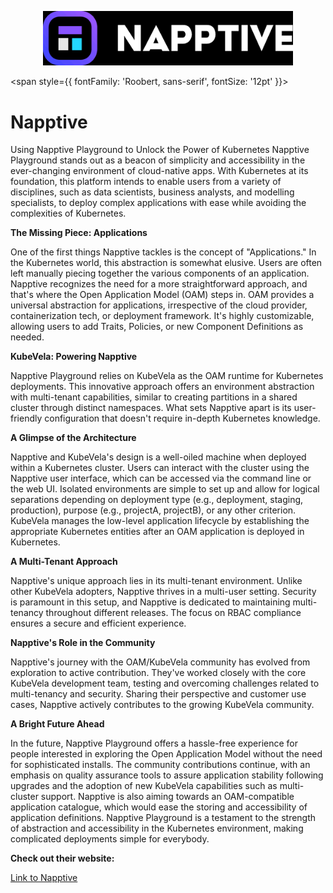 <p align="center">
  <img src="/img/cvd.jpg" alt="Alt Text" width="400"/>
</p>


<span style={{ fontFamily: 'Roobert, sans-serif', fontSize: '12pt' }}>

# Napptive

Using Napptive Playground to Unlock the Power of Kubernetes Napptive Playground stands out as a beacon of simplicity and accessibility in the ever-changing environment of cloud-native apps. With Kubernetes at its foundation, this platform intends to enable users from a variety of disciplines, such as data scientists, business analysts, and modelling specialists, to deploy complex applications with ease while avoiding the complexities of Kubernetes.

**The Missing Piece: Applications**

One of the first things Napptive tackles is the concept of "Applications." In the Kubernetes world, this abstraction is somewhat elusive. Users are often left manually piecing together the various components of an application. Napptive recognizes the need for a more straightforward approach, and that's where the Open Application Model (OAM) steps in. OAM provides a universal abstraction for applications, irrespective of the cloud provider, containerization tech, or deployment framework. It's highly customizable, allowing users to add Traits, Policies, or new Component Definitions as needed.

**KubeVela: Powering Napptive**

Napptive Playground relies on KubeVela as the OAM runtime for Kubernetes deployments. This innovative approach offers an environment abstraction with multi-tenant capabilities, similar to creating partitions in a shared cluster through distinct namespaces. What sets Napptive apart is its user-friendly configuration that doesn't require in-depth Kubernetes knowledge.

**A Glimpse of the Architecture**

Napptive and KubeVela's design is a well-oiled machine when deployed within a Kubernetes cluster. Users can interact with the cluster using the Napptive user interface, which can be accessed via the command line or the web UI. Isolated environments are simple to set up and allow for logical separations depending on deployment type (e.g., deployment, staging, production), purpose (e.g., projectA, projectB), or any other criterion. KubeVela manages the low-level application lifecycle by establishing the appropriate Kubernetes entities after an OAM application is deployed in Kubernetes.

**A Multi-Tenant Approach**

Napptive's unique approach lies in its multi-tenant environment. Unlike other KubeVela adopters, Napptive thrives in a multi-user setting. Security is paramount in this setup, and Napptive is dedicated to maintaining multi-tenancy throughout different releases. The focus on RBAC compliance ensures a secure and efficient experience.

**Napptive's Role in the Community**

Napptive's journey with the OAM/KubeVela community has evolved from exploration to active contribution. They've worked closely with the core KubeVela development team, testing and overcoming challenges related to multi-tenancy and security. Sharing their perspective and customer use cases, Napptive actively contributes to the growing KubeVela community.

**A Bright Future Ahead**

In the future, Napptive Playground offers a hassle-free experience for people interested in exploring the Open Application Model without the need for sophisticated installs. The community contributions continue, with an emphasis on quality assurance tools to assure application stability following upgrades and the adoption of new KubeVela capabilities such as multi-cluster support. Napptive is also aiming towards an OAM-compatible application catalogue, which would ease the storing and accessibility of application definitions. Napptive Playground is a testament to the strength of abstraction and accessibility in the Kubernetes environment, making complicated deployments simple for everybody.


**Check out their website:**


[Link to Napptive](https://playground.napptive.dev/login)
</span>
